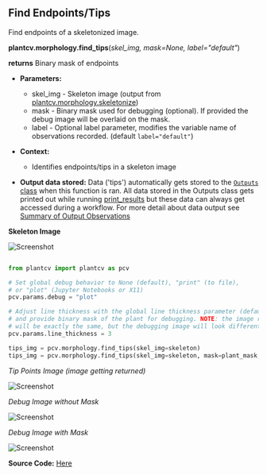 ## Find Endpoints/Tips

Find endpoints of a skeletonized image.

**plantcv.morphology.find_tips**(*skel_img, mask=None, label="default"*)

**returns** Binary mask of endpoints 

- **Parameters:**
    - skel_img - Skeleton image (output from [plantcv.morphology.skeletonize](skeletonize.md))
    - mask     - Binary mask used for debugging (optional). If provided the debug image will be overlaid on the mask.
    - label    - Optional label parameter, modifies the variable name of observations recorded. (default `label="default"`)
    
- **Context:**
    - Identifies endpoints/tips in a skeleton image
    
- **Output data stored:** Data ('tips') 
    automatically gets stored to the [`Outputs` class](outputs.md) when this function is ran. 
    All data stored in the Outputs class gets printed out while running [print_results](print_results.md) but
    these data can always get accessed during a workflow. For more detail about data output see 
    [Summary of Output Observations](output_measurements.md#summary-of-output-observations)

**Skeleton Image**

![Screenshot](img/documentation_images/find_tips/skeleton_image.jpg)

```python

from plantcv import plantcv as pcv

# Set global debug behavior to None (default), "print" (to file), 
# or "plot" (Jupyter Notebooks or X11)
pcv.params.debug = "plot"

# Adjust line thickness with the global line thickness parameter (default = 5),
# and provide binary mask of the plant for debugging. NOTE: the image returned
# will be exactly the same, but the debugging image will look different. 
pcv.params.line_thickness = 3

tips_img = pcv.morphology.find_tips(skel_img=skeleton)
tips_img = pcv.morphology.find_tips(skel_img=skeleton, mask=plant_mask, label=rep1)


```

*Tip Points Image (image getting returned)*

![Screenshot](img/documentation_images/find_tips/tip_pts.jpg)

*Debug Image without Mask*

![Screenshot](img/documentation_images/find_tips/tips_debug.jpg)

*Debug Image with Mask*

![Screenshot](img/documentation_images/find_tips/tips_debug_mask.jpg)

**Source Code:** [Here](https://github.com/danforthcenter/plantcv/blob/main/plantcv/plantcv/morphology/find_tips.py)
